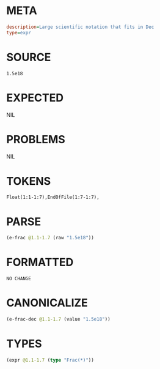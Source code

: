 # META
~~~ini
description=Large scientific notation that fits in Dec
type=expr
~~~
# SOURCE
~~~roc
1.5e18
~~~
# EXPECTED
NIL
# PROBLEMS
NIL
# TOKENS
~~~zig
Float(1:1-1:7),EndOfFile(1:7-1:7),
~~~
# PARSE
~~~clojure
(e-frac @1.1-1.7 (raw "1.5e18"))
~~~
# FORMATTED
~~~roc
NO CHANGE
~~~
# CANONICALIZE
~~~clojure
(e-frac-dec @1.1-1.7 (value "1.5e18"))
~~~
# TYPES
~~~clojure
(expr @1.1-1.7 (type "Frac(*)"))
~~~
